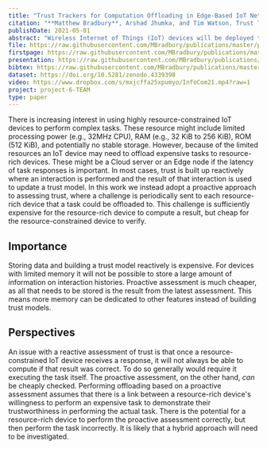 ```yaml
---
title: "Trust Trackers for Computation Offloading in Edge-Based IoT Networks"
citation: "**Matthew Bradbury**, Arshad Jhumka, and Tim Watson. Trust Trackers for Computation Offloading in Edge-Based IoT Networks. In *IEEE INFOCOM*, 1–10. Vancouver, BC, Canada, 10–13 May 2021. IEEE. [doi:10.1109/INFOCOM42981.2021.9488844](https://doi.org/10.1109/INFOCOM42981.2021.9488844)."
publishDate: 2021-05-01
abstract: "Wireless Internet of Things (IoT) devices will be deployed to enable applications such as sensing and actuation. These devices are typically resource-constrained and are unable to perform resource-intensive computations. Therefore, these jobs need to be offloaded to resource-rich nodes at the edge of the IoT network for execution. However, the timeliness and correctness of edge nodes may not be trusted (such as during high network load or attack). In this paper, we look at the applicability of trust for successful offloading. Traditionally, trust is computed at the application level, with suitable mechanisms to adjust for factors such as recency. However, these do not work well in IoT networks due to resource constraints. We propose a novel device called Trust Tracker (denoted by Σ) that provides higher-level applications with up-to-date trust information of the resource-rich nodes. We prove impossibility results regarding computation offloading and show that Σ is necessary and sufficient for correct offloading. We show that, Σ cannot be implemented even in a synchronous network and we compute the probability of offloading to a bad node, which we show to be negligible when a majority of nodes are correct. We perform a small-scale deployment to demonstrate our approach."
file: https://raw.githubusercontent.com/MBradbury/publications/master/papers/InfoCom2021.pdf
firstpage: https://raw.githubusercontent.com/MBradbury/publications/master/firstpages/InfoCom2021.svg
presentation: https://raw.githubusercontent.com/MBradbury/publications/master/presentations/InfoCom2021.pdf
bibtex: https://raw.githubusercontent.com/MBradbury/publications/master/bibtex/Bradbury_2021_TrustTrackersComputation.bib
dataset: https://doi.org/10.5281/zenodo.4339398
video: https://www.dropbox.com/s/mxjcffa25xpumyo/InfoCom21.mp4?raw=1
project: project-6-TEAM
type: paper
---
```


There is increasing interest in using highly resource-constrained IoT devices to perform complex tasks. These resource might include limited processing power (e.g., 32MHz CPU), RAM (e.g., 32 KiB to 256 KiB), ROM (512 KiB), and potentially no stable storage. However, because of the limited resources an IoT device may need to offload expensive tasks to resource-rich devices. These might be a Cloud server or an Edge node if the latency of task responses is important. In most cases, trust is built up reactively where an interaction is performed and the result of that interaction is used to update a trust model. In this work we instead adopt a proactive approach to assessing trust, where a challenge is periodically sent to each resource-rich device that a task could be offloaded to. This challenge is sufficiently expensive for the resource-rich device to compute a result, but cheap for the resource-constrained device to verify.

<!-- readmore -->

## Importance

Storing data and building a trust model reactively is expensive. For devices with limited memory it will not be possible to store a large amount of information on interaction histories. Proactive assessment is much cheaper, as all that needs to be stored is the result from the latest assessment. This means more memory can be dedicated to other features instead of building trust models.

## Perspectives

An issue with a reactive assessment of trust is that once a resource-constrained IoT device receives a response, it will not always be able to compute if that result was correct. To do so generally would require it executing the task itself. The proactive assessment, on the other hand, *can* be cheaply checked. Performing offloading based on a proactive assessment assumes that there is a link between a resource-rich device's willingness to perform an expensive task to demonstrate their trustworthiness in performing the actual task. There is the potential for a resource-rich device to perform the proactive assessment correctly, but then perform the task incorrectly. It is likely that a hybrid approach will need to be investigated.

